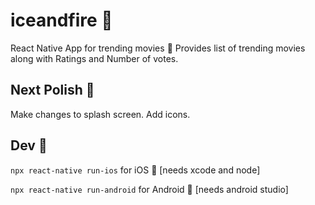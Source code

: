 # iceandfire :movie_camera:
React Native App for trending movies :movie_camera: Provides list of trending movies along with Ratings and Number of votes.

## Next Polish :high_brightness:
Make changes to splash screen. Add icons.

## Dev :hammer:
`npx react-native run-ios` for iOS :iphone: [needs xcode and node]

`npx react-native run-android` for Android :robot: [needs android studio]
